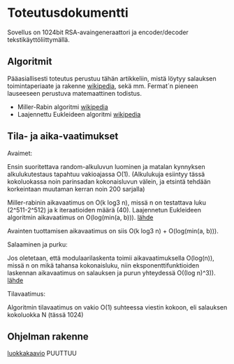 
# Toteutusdokumentti

Sovellus on 1024bit RSA-avaingeneraattori ja encoder/decoder tekstikäyttöliittymällä.

## Algoritmit

Pääasiallisesti toteutus perustuu tähän artikkeliin, mistä löytyy salauksen toimintaperiaate ja rakenne [wikipedia](https://en.wikipedia.org/wiki/RSA_(cryptosystem)), sekä mm. Fermat´n pieneen lauseeseen perustuva matemaattinen todistus.

- Miller-Rabin algoritmi [wikipedia](https://en.wikipedia.org/wiki/Miller%E2%80%93Rabin_primality_test)
- Laajennettu Eukleideen algoritmi [wikipedia](https://en.wikipedia.org/wiki/Extended_Euclidean_algorithm)


## Tila- ja aika-vaatimukset

Avaimet:

Ensin suoritettava random-alkuluvun luominen ja matalan kynnyksen alkulukutestaus tapahtuu vakioajassa O(1).
(Alkulukuja esiintyy tässä kokoluokassa noin parinsadan kokonaisluvun välein, ja etsintä tehdään korkeintaan muutaman kerran noin 200 sarjalla)

Miller-rabinin aikavaatimus on O(k log3 n), missä n on testattava luku (2^511-2^512) ja k iteraatioiden määrä (40). 
Laajennetun Eukleideen algoritmin aikavaatimus on O(log(min(a, b))). [lähde](https://www.scaler.com/topics/data-structures/extended-euclidean-algorithm)

Avainten tuottamisen aikavaatimus on siis O(k log3 n) + O(log(min(a, b))). 

Salaaminen ja purku:

Jos oletetaan, että modulaarilaskenta toimii aikavaatimuksella  O(log(n)), missä n on mikä tahansa kokonaisluku, niin eksponenttifunktioiden laskennan aikavaatimus on salauksen ja purun yhteydessä O((log n)^3)). [lähde](https://www.quora.com/What-is-the-complexity-of-RSA-cryptographic-algorithm)

Tilavaatimus:

Algoritmin tilavaatimus on vakio O(1) suhteessa viestin kokoon, eli salauksen kokoluokka N (tässä 1024)



## Ohjelman rakenne

[luokkakaavio]() PUUTTUU

